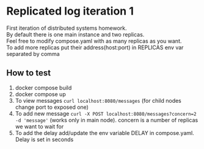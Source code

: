 # Replicated log iteration 1  
First iteration of distributed systems homework.  
By default there is one main instance and two replicas.  
Feel free to modify compose.yaml with as many replicas as you want.  
To add more replicas put their address(host:port) in REPLICAS env var separated by comma 
## How to test  
1. docker compose build
2. docker compose up 
3. To view messages `curl localhost:8080/messages` (for child nodes change port to exposed one)
4. To add new message `curl -X POST localhost:8080/messages?concern=2 -d 'message'` (works only in main node). concern is a number of replicas we want to wait for
5. To add the delay add/update the env variable DELAY in compose.yaml. Delay is set in seconds
